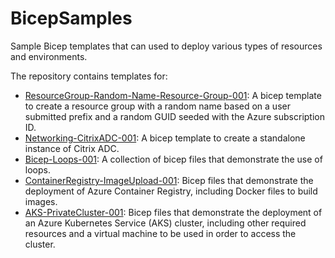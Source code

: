 # BicepSamples
Sample Bicep templates that can used to deploy various types of resources and environments.

The repository contains templates for:
* [ResourceGroup-Random-Name-Resource-Group-001](https://github.com/cpolydorou/BicepSamples/tree/main/ResourceGroup-Random-Name-Resource-Group-001): A bicep template to create a resource group with a random name based on a user submitted prefix and a random GUID seeded with the Azure subscription ID.
* [Networking-CitrixADC-001](https://github.com/cpolydorou/BicepSamples/tree/main/Networking-CitrixADC-001): A bicep template to create a standalone instance of Citrix ADC.
* [Bicep-Loops-001](https://github.com/cpolydorou/BicepSamples/tree/main/Bicep-Loops-001): A collection of bicep files that demonstrate the use of loops.
* [ContainerRegistry-ImageUpload-001](https://github.com/cpolydorou/BicepSamples/tree/main/ContainerRegistry-ImageUpload-001): Bicep files that demonstrate the deployment of Azure Container Registry, including Docker files to build images.
* [AKS-PrivateCluster-001](https://github.com/cpolydorou/BicepSamples/tree/main/AKS%20-PrivateCluster-001): Bicep files that demonstrate the deployment of an Azure Kubernetes Service (AKS) cluster, including other required resources and a virtual machine to be used in order to access the cluster.
